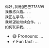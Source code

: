     你好,我是@巴巴778899
    我很感兴趣。..
    我正在学习。..
    我希望能继续合作。..
    如何联系我。..
   - 😄 Pronouns: ...
  - ⚡ Fun fact: ...

<!---
巴巴778899/巴巴778899是一个骆驼特殊的存储库,因为它的`阅读.md'(这个文件)出现在你的JUUUB配置文件上。
您可以点击预览链接查看您的更改。
--->
